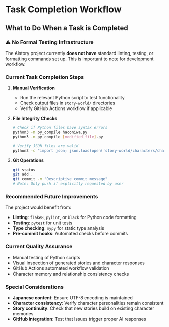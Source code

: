 # Task Completion Workflow

## What to Do When a Task is Completed

### ⚠️ No Formal Testing Infrastructure
The AIstory project currently **does not have** standard linting, testing, or formatting commands set up. This is important to note for development workflow.

### Current Task Completion Steps

1. **Manual Verification**
   - Run the relevant Python script to test functionality
   - Check output files in `story-world/` directories
   - Verify GitHub Actions workflow if applicable

2. **File Integrity Checks**
   ```bash
   # Check if Python files have syntax errors
   python3 -m py_compile haconiwa.py
   python3 -m py_compile [modified_file].py
   
   # Verify JSON files are valid
   python3 -c "import json; json.load(open('story-world/characters/chappie/memory.json'))"
   ```

3. **Git Operations**
   ```bash
   git status
   git add .
   git commit -m "Descriptive commit message"
   # Note: Only push if explicitly requested by user
   ```

### Recommended Future Improvements
The project would benefit from:
- **Linting**: `flake8`, `pylint`, or `black` for Python code formatting
- **Testing**: `pytest` for unit tests
- **Type checking**: `mypy` for static type analysis
- **Pre-commit hooks**: Automated checks before commits

### Current Quality Assurance
- Manual testing of Python scripts
- Visual inspection of generated stories and character responses
- GitHub Actions automated workflow validation
- Character memory and relationship consistency checks

### Special Considerations
- **Japanese content**: Ensure UTF-8 encoding is maintained
- **Character consistency**: Verify character personalities remain consistent
- **Story continuity**: Check that new stories build on existing character memories
- **GitHub integration**: Test that Issues trigger proper AI responses